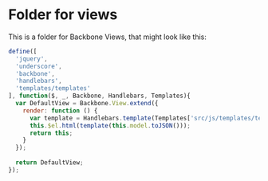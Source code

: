 Folder for views
===============

This is a folder for Backbone Views, that might look like this:

```javascript
define([
  'jquery',     
  'underscore', 
  'backbone',
  'handlebars',
  'templates/templates'  
], function($, _, Backbone, Handlebars, Templates){
  var DefaultView = Backbone.View.extend({
    render: function () {
      var template = Handlebars.template(Templates['src/js/templates/template.hbs']);
      this.$el.html(template(this.model.toJSON()));
      return this;
    }
  });
  
  return DefaultView;
});
```
